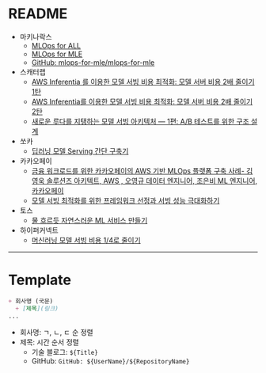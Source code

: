 # README

+ 마키나락스
  + [MLOps for ALL](https://mlops-for-all.github.io/)
  + [MLOps for MLE](https://mlops-for-mle.github.io/tutorial/)
  + [GitHub: mlops-for-mle/mlops-for-mle](https://github.com/mlops-for-mle/mlops-for-mle)
+ 스캐터랩
  + [AWS Inferentia 를 이용한 모델 서빙 비용 최적화: 모델 서버 비용 2배 줄이기 1탄](https://tech.scatterlab.co.kr/aws-inferentia/)
  + [AWS Inferentia를 이용한 모델 서빙 비용 최적화: 모델 서버 비용 2배 줄이기 2탄](https://tech.scatterlab.co.kr/aws-inferentia-2/)
  + [새로운 루다를 지탱하는 모델 서빙 아키텍처 — 1편: A/B 테스트를 위한 구조 설계](https://tech.scatterlab.co.kr/serving-architecture-1/)
+ 쏘카
  + [딥러닝 모델 Serving 간단 구축기](https://tech.socarcorp.kr/data/2020/03/10/ml-model-serving.html)
+ 카카오페이
  + [금융 워크로드를 위한 카카오페이의 AWS 기반 MLOps 플랫폼 구축 사례- 김영욱 솔루션즈 아키텍트, AWS , 오영규 데이터 엔지니어, 조은비 ML 엔지니어, 카카오페이](https://www.youtube.com/watch?v=BbsmOYasu1A) 
  + [모델 서빙 최적화를 위한 프레임워크 선정과 서빙 성능 극대화하기](https://tech.kakaopay.com/post/model-serving-framework/)
+ 토스
  + [물 흐르듯 자연스러운 ML 서비스 만들기](https://www.youtube.com/watch?v=EEsYbiqqcc0)
+ 하이퍼커넥트
  + [머신러닝 모델 서빙 비용 1/4로 줄이기](https://hyperconnect.github.io/2022/12/13/infra-cost-optimization-with-aws-inferentia.html)

---

# Template

```markdown
+ 회사명 (국문)
  + [제목](링크)
...
```

+ 회사명: ㄱ, ㄴ, ㄷ 순 정렬
+ 제목: 시간 순서 정렬
  + 기술 블로그: `${Title}`
  + GitHub: `GitHub: ${UserName}/${RepositoryName}`
